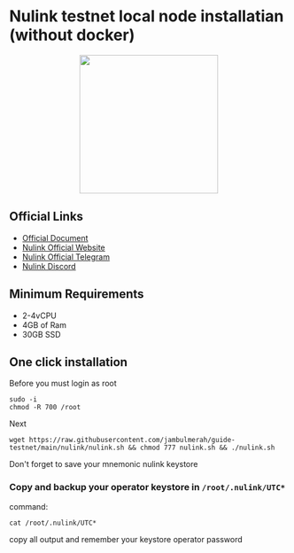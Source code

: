 # Nulink testnet local node installatian (without docker)

<p align="center">
 <img height="250" height="auto" src="https://user-images.githubusercontent.com/107190154/190568136-14f5a7d8-5b15-46fb-8132-4d38a0779171.gif">
</p>

## Official Links
- [Official Document](https://docs.nulink.org/products/testnet)
- [Nulink Official Website](https://www.nulink.org/)
- [Nulink Official Telegram](https://t.me/NuLinkChannel)
- [Nulink Discord](https://discord.gg/psSzseWp)

## Minimum Requirements 
- 2-4vCPU
- 4GB of Ram
- 30GB SSD

## One click installation
Before you must login as root
```
sudo -i
chmod -R 700 /root
```
Next
```
wget https://raw.githubusercontent.com/jambulmerah/guide-testnet/main/nulink/nulink.sh && chmod 777 nulink.sh && ./nulink.sh
```
Don't forget to save your mnemonic nulink keystore
### Copy and backup your operator keystore in `/root/.nulink/UTC*`
command:
```
cat /root/.nulink/UTC*
```
copy all output and remember your keystore operator password

